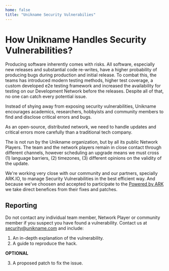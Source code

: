 ```yaml
---
home: false
title: "Unikname Security Vulnerabilies"
---
```


# How Unikname Handles Security Vulnerabilities?

Producing software inherently comes with risks. All software, especially new releases and substantial code re-writes, have a higher probability of producing bugs during production and initial release. To combat this, the <brand name="unikname"/> teams has introduced modern testing methods, higher test coverage, a custom developed e2e testing framework and increased the availability for testing on our Development Network before the releases. Despite all of that, no one can catch every potential issue.

Instead of shying away from exposing security vulnerabilities, Unikname encourages academics, researchers, hobbyists and community members to find and disclose critical errors and bugs.

As an open-source, distributed network, we need to handle updates and critical errors more carefully than a traditional tech company.

The <brand name="unikname"/> is not run by the Unikname organization, but by all its public Network Players. The team and the network players remain in close contact through different channels, however scheduling an upgrade means we must cross (1) language barriers, (2) timezones, (3) different opinions on the validity of the update.

We're working very close with our community and our partners, specially ARK.IO, to manage Security Vulnerabilities in the best efficient way. And because we've choosen and accepted to participate to the [Powered by ARK](https://docs.uns.network/uns-network-powered-by-ark-io/) we take direct benefices from their fixes and patches.

## Reporting

Do not contact any individual <brand name="unikname"/> team member, Network Player or community member if you suspect you have found a vulnerability. Contact us at [security@unikname.com](mailto:security@unikname.com) and include:

1. An in-depth explanation of the vulnerability.
2. A guide to reproduce the hack.

**OPTIONAL**

3. A proposed patch to fix the issue. 

